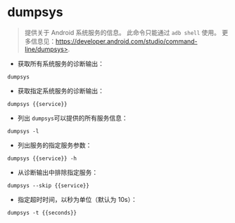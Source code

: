 # dumpsys

> 提供关于 Android 系统服务的信息。
> 此命令只能通过 `adb shell` 使用。
> 更多信息见：https://developer.android.com/studio/command-line/dumpsys>.

- 获取所有系统服务的诊断输出：

`dumpsys`

- 获取指定系统服务的诊断输出：

`dumpsys {{service}}`

- 列出 `dumpsys`可以提供的所有服务信息：

`dumpsys -l`

- 列出服务的指定服务参数：

`dumpsys {{service}} -h`

- 从诊断输出中排除指定服务：

`dumpsys --skip {{service}}`

- 指定超时时间，以秒为单位（默认为 10s）：

`dumpsys -t {{seconds}}`
